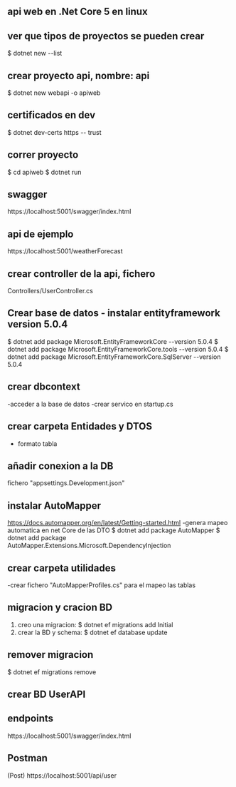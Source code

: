 ## api web en .Net Core 5 en linux

## ver que tipos de proyectos se pueden crear
$ dotnet new --list

## crear proyecto api, nombre: api
$ dotnet new webapi -o apiweb

## certificados en dev
$ dotnet dev-certs https -- trust

## correr proyecto
$ cd apiweb
$ dotnet run

## swagger
https://localhost:5001/swagger/index.html

## api de ejemplo
https://localhost:5001/weatherForecast

## crear controller de la api, fichero
Controllers/UserController.cs

## Crear base de datos - instalar entityframework version 5.0.4
$ dotnet add package Microsoft.EntityFrameworkCore --version 5.0.4
$ dotnet add package Microsoft.EntityFrameworkCore.tools --version 5.0.4
$ dotnet add package Microsoft.EntityFrameworkCore.SqlServer --version 5.0.4

## crear dbcontext
-acceder a la base de datos
-crear servico en startup.cs
## crear carpeta Entidades y DTOS
- formato tabla
## añadir conexion a la DB
fichero "appsettings.Development.json"

## instalar AutoMapper
https://docs.automapper.org/en/latest/Getting-started.html
-genera mapeo automatica en net Core de las DTO
$ dotnet add package AutoMapper
$ dotnet add package AutoMapper.Extensions.Microsoft.DependencyInjection

## crear carpeta utilidades
-crear fichero "AutoMapperProfiles.cs" para el mapeo las tablas

## migracion y cracion BD
1. creo una migracion:
$ dotnet ef migrations add Initial
2. crear la BD y schema:
$ dotnet ef database update

## remover migracion
$ dotnet ef migrations remove

## crear BD UserAPI

## endpoints
https://localhost:5001/swagger/index.html

## Postman
(Post) https://localhost:5001/api/user